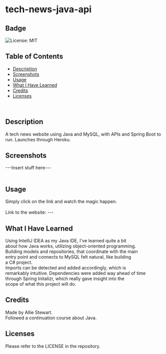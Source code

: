 # tech-news-java-api

## Badge
![License: MIT](https://img.shields.io/badge/License-MIT-yellow.svg)
</br>

## Table of Contents
- [Description](#description)
- [Screenshots](#screenshots)
- [Usage](#usage)
- [What I Have Learned](#what-i-have-learned)
- [Credits](#credits)
- [Licenses](#licenses)
</br>

## Description
A tech news website using Java and MySQL, with APIs and Spring Boot to run. Launches through Heroku. </br>

## Screenshots
---Insert stuff here--- </br>
</br>

## Usage
Simply click on the link and watch the magic happen. </br>  
Link to the website: --- </br>

## What I Have Learned
Using IntelliJ IDEA as my Java IDE, I've learned quite a bit </br>
about how Java works, utilizing object-oriented programming. </br>
Building models and repositories, that coordinate with the main </br>
entry point and connects to MySQL felt natural, like building </br>
a C# project. </br>
Imports can be detected and added accordingly, which is </br>
remarkably intuitive. Dependencies were added way ahead of time </br>
through Spring Initalizr, which really gave insight into the </br>
scope of what this project will do. </br>

## Credits
Made by Allie Stewart. </br>
Followed a continuation course about Java. </br>

## Licenses
Please refer to the LICENSE in the repository. </br>
